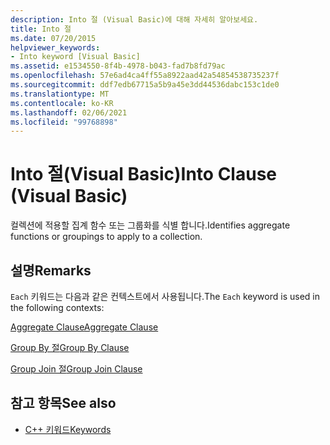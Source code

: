 ```yaml
---
description: Into 절 (Visual Basic)에 대해 자세히 알아보세요.
title: Into 절
ms.date: 07/20/2015
helpviewer_keywords:
- Into keyword [Visual Basic]
ms.assetid: e1534550-8f4b-4978-b043-fad7b8fd79ac
ms.openlocfilehash: 57e6ad4ca4ff55a8922aad42a54854538735237f
ms.sourcegitcommit: ddf7edb67715a5b9a45e3dd44536dabc153c1de0
ms.translationtype: MT
ms.contentlocale: ko-KR
ms.lasthandoff: 02/06/2021
ms.locfileid: "99768898"
---
```

# <a name="into-clause-visual-basic"></a><span data-ttu-id="23488-103">Into 절(Visual Basic)</span><span class="sxs-lookup"><span data-stu-id="23488-103">Into Clause (Visual Basic)</span></span>

<span data-ttu-id="23488-104">컬렉션에 적용할 집계 함수 또는 그룹화를 식별 합니다.</span><span class="sxs-lookup"><span data-stu-id="23488-104">Identifies aggregate functions or groupings to apply to a collection.</span></span>  
  
## <a name="remarks"></a><span data-ttu-id="23488-105">설명</span><span class="sxs-lookup"><span data-stu-id="23488-105">Remarks</span></span>  

 <span data-ttu-id="23488-106">`Each` 키워드는 다음과 같은 컨텍스트에서 사용됩니다.</span><span class="sxs-lookup"><span data-stu-id="23488-106">The `Each` keyword is used in the following contexts:</span></span>  
  
 [<span data-ttu-id="23488-107">Aggregate Clause</span><span class="sxs-lookup"><span data-stu-id="23488-107">Aggregate Clause</span></span>](../queries/aggregate-clause.md)  
  
 [<span data-ttu-id="23488-108">Group By 절</span><span class="sxs-lookup"><span data-stu-id="23488-108">Group By Clause</span></span>](../queries/group-by-clause.md)  
  
 [<span data-ttu-id="23488-109">Group Join 절</span><span class="sxs-lookup"><span data-stu-id="23488-109">Group Join Clause</span></span>](../queries/group-join-clause.md)  
  
## <a name="see-also"></a><span data-ttu-id="23488-110">참고 항목</span><span class="sxs-lookup"><span data-stu-id="23488-110">See also</span></span>

- [<span data-ttu-id="23488-111">C++ 키워드</span><span class="sxs-lookup"><span data-stu-id="23488-111">Keywords</span></span>](../keywords/index.md)
